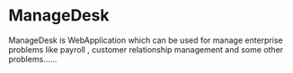 # ManageDesk
ManageDesk is WebApplication which can be used for manage enterprise problems like payroll , customer relationship management and some other problems......

